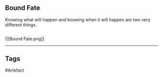 ## Bound Fate
Knowing what will happen
and knowing when it will happen
are two very different things.
## 
![[Bound Fate.png]]

---
## Tags
#Artefact